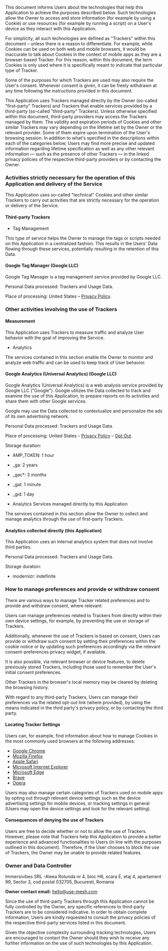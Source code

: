 This document informs Users about the technologies that help this Application to achieve the purposes described below. Such technologies allow the Owner to access and store information (for example by using a Cookie) or use resources (for example by running a script) on a User's device as they interact with this Application.

For simplicity, all such technologies are defined as "Trackers" within this document – unless there is a reason to differentiate.
 For example, while Cookies can be used on both web and mobile browsers, it would be inaccurate to talk about Cookies in the context of mobile apps as they are a browser-based Tracker. For this reason, within this document, the term Cookies is only used where it is specifically meant to indicate that particular type of Tracker.

Some of the purposes for which Trackers are used may also require the User's consent. Whenever consent is given, it can be freely withdrawn at any time following the instructions provided in this document.

This Application uses Trackers managed directly by the Owner (so-called "first-party" Trackers) and Trackers that enable services provided by a third-party (so-called "third-party" Trackers). Unless otherwise specified within this document, third-party providers may access the Trackers managed by them.
 The validity and expiration periods of Cookies and other similar Trackers may vary depending on the lifetime set by the Owner or the relevant provider. Some of them expire upon termination of the User's browsing session.
 In addition to what's specified in the descriptions within each of the categories below, Users may find more precise and updated information regarding lifetime specification as well as any other relevant information — such as the presence of other Trackers — in the linked privacy policies of the respective third-party providers or by contacting the Owner.

### **Activities strictly necessary for the operation of this Application and delivery of the Service**

This Application uses so-called "technical" Cookies and other similar Trackers to carry out activities that are strictly necessary for the operation or delivery of the Service.

#### **Third-party Trackers**

- Tag Management

This type of service helps the Owner to manage the tags or scripts needed on this Application in a centralized fashion.
 This results in the Users' Data flowing through these services, potentially resulting in the retention of this Data.

#### **Google Tag Manager (Google LLC)**

Google Tag Manager is a tag management service provided by Google LLC.

Personal Data processed: Trackers and Usage Data.

Place of processing: United States – [Privacy Policy](https://policies.google.com/privacy).

### **Other activities involving the use of Trackers**

#### **Measurement**

This Application uses Trackers to measure traffic and analyze User behavior with the goal of improving the Service.

- Analytics

The services contained in this section enable the Owner to monitor and analyze web traffic and can be used to keep track of User behavior.

#### **Google Analytics (Universal Analytics) (Google LLC)**

Google Analytics (Universal Analytics) is a web analysis service provided by Google LLC ("Google"). Google utilizes the Data collected to track and examine the use of this Application, to prepare reports on its activities and share them with other Google services.

Google may use the Data collected to contextualize and personalize the ads of its own advertising network.

Personal Data processed: Trackers and Usage Data.

Place of processing: United States – [Privacy Policy](https://policies.google.com/privacy) – [Opt Out](https://tools.google.com/dlpage/gaoptout?hl=en).

Storage duration:

- AMP\_TOKEN: 1 hour
- \_ga: 2 years
- \_gac\*: 3 months
- \_gat: 1 minute
- \_gid: 1 day

- Analytics Services managed directly by this Application

The services contained in this section allow the Owner to collect and manage analytics through the use of first-party Trackers.

#### **Analytics collected directly (this Application)**

This Application uses an internal analytics system that does not involve third parties.

Personal Data processed: Trackers and Usage Data.

Storage duration:

- modernizr: indefinite

### **How to manage preferences and provide or withdraw consent**

There are various ways to manage Tracker related preferences and to provide and withdraw consent, where relevant:

Users can manage preferences related to Trackers from directly within their own device settings, for example, by preventing the use or storage of Trackers.

Additionally, whenever the use of Trackers is based on consent, Users can provide or withdraw such consent by setting their preferences within the cookie notice or by updating such preferences accordingly via the relevant consent-preferences privacy widget, if available.

It is also possible, via relevant browser or device features, to delete previously stored Trackers, including those used to remember the User's initial consent preferences.

Other Trackers in the browser's local memory may be cleared by deleting the browsing history.

With regard to any third-party Trackers, Users can manage their preferences via the related opt-out link (where provided), by using the means indicated in the third party's privacy policy, or by contacting the third party.

#### **Locating Tracker Settings**

Users can, for example, find information about how to manage Cookies in the most commonly used browsers at the following addresses:

- [Google Chrome](https://support.google.com/chrome/answer/95647?hl=en&p=cpn_cookies)
- [Mozilla Firefox](https://support.mozilla.org/en-US/kb/enable-and-disable-cookies-website-preferences)
- [Apple Safari](https://support.apple.com/guide/safari/manage-cookies-and-website-data-sfri11471/)
- [Microsoft Internet Explorer](http://windows.microsoft.com/en-us/windows-vista/block-or-allow-cookies)
- [Microsoft Edge](https://support.microsoft.com/en-us/help/4027947)
- [Brave](https://support.brave.com/hc/en-us/articles/360022806212-How-do-I-use-Shields-while-browsing)
- [Opera](https://help.opera.com/en/latest/web-preferences/#cookies)

Users may also manage certain categories of Trackers used on mobile apps by opting out through relevant device settings such as the device advertising settings for mobile devices, or tracking settings in general (Users may open the device settings and look for the relevant setting).

#### **Consequences of denying the use of Trackers**

Users are free to decide whether or not to allow the use of Trackers. However, please note that Trackers help this Application to provide a better experience and advanced functionalities to Users (in line with the purposes outlined in this document). Therefore, if the User chooses to block the use of Trackers, the Owner may be unable to provide related features.

### **Owner and Data Controller**

Immersivibes SRL -Aleea Rotunda nr 4, bloc H6, scara E, etaj 4, apartament 99, Sector 3, cod postal 032705, Bucuresti, Romania

**Owner contact email:** hello@use-mesh.com

Since the use of third-party Trackers through this Application cannot be fully controlled by the Owner, any specific references to third-party Trackers are to be considered indicative. In order to obtain complete information, Users are kindly requested to consult the privacy policies of the respective third-party services listed in this document.

Given the objective complexity surrounding tracking technologies, Users are encouraged to contact the Owner should they wish to receive any further information on the use of such technologies by this Application.

